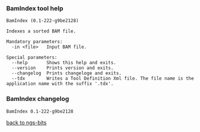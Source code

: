 ### BamIndex tool help
	BamIndex (0.1-222-g9be2128)
	
	Indexes a sorted BAM file.
	
	Mandatory parameters:
	  -in <file>   Input BAM file.
	
	Special parameters:
	  --help       Shows this help and exits.
	  --version    Prints version and exits.
	  --changelog  Prints changeloge and exits.
	  --tdx        Writes a Tool Definition Xml file. The file name is the application name with the suffix '.tdx'.
	
### BamIndex changelog
	BamIndex 0.1-222-g9be2128
	
[back to ngs-bits](https://github.com/marc-sturm/ngs-bits)